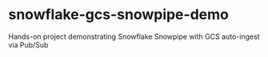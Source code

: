 # snowflake-gcs-snowpipe-demo
Hands-on project demonstrating Snowflake Snowpipe with GCS auto-ingest via Pub/Sub
